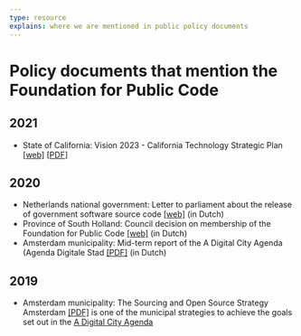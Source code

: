 ```yaml
---
type: resource
explains: where we are mentioned in public policy documents
---
```


# Policy documents that mention the Foundation for Public Code

## 2021

* State of California: Vision 2023 - California Technology Strategic Plan [[web]](https://vision2023.cdt.ca.gov/) [[PDF]](https://vision2023.cdt.ca.gov/pdf/Vision-2023-California-Technology-Strategic-Plan.pdf)

## 2020

* Netherlands national government: Letter to parliament about the release of government software source code [[web]](https://www.rijksoverheid.nl/documenten/kamerstukken/2020/04/17/kamerbrief-inzake-vrijgeven-broncode-overheidssoftware) (in Dutch)
* Province of South Holland: Council decision on membership of the Foundation for Public Code [[web]](https://www.zuid-holland.nl/overons/bestuur-zh/gedeputeerde-staten/besluiten/2020/september/1-september/lidmaatschap-foundation-for-public-code-vereniging/) (in Dutch)
* Amsterdam municipality: Mid-term report of the A Digital City Agenda (Agenda Digitale Stad [[PDF]](https://amsterdam.raadsinformatie.nl/document/9725293/1/09012f9783374971) (in Dutch)

## 2019

* Amsterdam municipality: The Sourcing and Open Source Strategy Amsterdam [[PDF]](https://amsterdam.raadsinformatie.nl/document/7880446/1/09012f9782a30a08) is one of the municipal strategies to achieve the goals set out in the [A Digital City Agenda]((https://www.amsterdam.nl/wonen-leefomgeving/innovatie/de-digitale-stad/))

